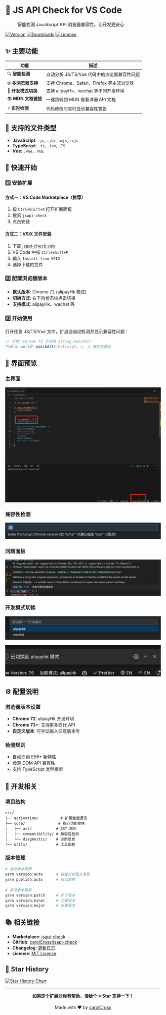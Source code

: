 # 🚀 JS API Check for VS Code

> **智能检测 JavaScript API 浏览器兼容性，让开发更安心**

[![Version](https://img.shields.io/badge/version-0.0.43-blue.svg)](https://marketplace.visualstudio.com/items?itemName=cross.jsapi-check)
[![Downloads](https://img.shields.io/badge/downloads-90+-green.svg)](https://marketplace.visualstudio.com/items?itemName=cross.jsapi-check)
[![License](https://img.shields.io/badge/license-MIT-yellow.svg)](./LICENSE.txt)

## ✨ 主要功能

| 功能 | 描述 |
|------|------|
| 🔍 **智能检测** | 自动分析 JS/TS/Vue 代码中的浏览器兼容性问题 |
| 🌐 **多浏览器支持** | 支持 Chrome、Safari、Firefox 等主流浏览器 |
| 📱 **开发模式切换** | 支持 alipayHk、wechat 等不同开发环境 |
| 📚 **MDN 文档链接** | 一键跳转到 MDN 查看详细 API 文档 |
| ⚡ **实时检测** | 代码修改时实时显示兼容性警告 |

## 🎯 支持的文件类型

- **JavaScript**: `.js`, `.jsx`, `.mjs`, `.cjs`
- **TypeScript**: `.ts`, `.tsx`, `.TS`
- **Vue**: `.vue`, `.VUE`

## 🚀 快速开始

### 1️⃣ 安装扩展

#### 方式一：VS Code Marketplace（推荐）
1. 按 `Ctrl+Shift+X` 打开扩展面板
2. 搜索 `jsapi-check`
3. 点击安装

#### 方式二：VSIX 文件安装
1. 下载 [jsapi-check.vsix](https://marketplace.visualstudio.com/items?itemName=cross.jsapi-check)
2. VS Code 中按 `Ctrl+Shift+P`
3. 输入 `Install from VSIX`
4. 选择下载的文件

### 2️⃣ 配置浏览器版本

- **默认版本**: Chrome 72 (alipayHk 模式)
- **切换方式**: 右下角状态栏点击切换
- **支持模式**: alipayHk、wechat 等

### 3️⃣ 开始使用

打开任意 JS/TS/Vue 文件，扩展会自动检测并显示兼容性问题：

```javascript
// 示例：Chrome 72 不支持 String.matchAll
"hello world".matchAll(/hello/g); // ⚠️ 兼容性警告
```

## 📸 界面预览

### 主界面
![主界面](assets/image-1.png)

### 兼容性检测
![兼容性检测](assets/image.png)

### 问题面板
![问题面板](assets/image-2.png)

### 开发模式切换
![开发模式](assets/image-3.png)

![模式选择](assets/image-4.png)

## ⚙️ 配置说明

### 浏览器版本设置
- **Chrome 72**: alipayHk 开发环境
- **Chrome 73+**: 支持更多现代 API
- **自定义版本**: 可手动输入任意版本号

### 检测规则
- 自动识别 ES6+ 新特性
- 检测 DOM API 兼容性
- 支持 TypeScript 类型推断

## 🔧 开发相关

### 项目结构
```
src/
├── activation/          # 扩展激活逻辑
├── core/               # 核心功能模块
│   ├── ast/           # AST 解析
│   ├── compatibility/ # 兼容性检测
│   └── diagnostic/    # 诊断信息
└── utils/             # 工具函数
```

### 版本管理
```bash
# 自动版本更新
yarn version:auto      # 智能分析提交类型
yarn publish:auto      # 自动发布

# 手动版本更新
yarn version:patch     # 补丁版本
yarn version:minor     # 次要版本
yarn version:major     # 主要版本
```

## 📚 相关链接

- **Marketplace**: [jsapi-check](https://marketplace.visualstudio.com/items?itemName=cross.jsapi-check)
- **GitHub**: [carolCross/jsapi-check](https://github.com/carolCross/jsapi-check)
- **Changelog**: [更新日志](./CHANGELOG.md)
- **License**: [MIT License](./LICENSE.txt)

## 🌟 Star History

<a href="https://star-history.com/#carolCross/jsapi-check&Date">
  <picture>
    <source media="(prefers-color-scheme: dark)" srcset="https://api.star-history.com/svg?repos=carolCross/jsapi-check&type=Date&theme=dark" />
    <source media="(prefers-color-scheme: light)" srcset="https://api.star-history.com/svg?repos=carolCross/jsapi-check&type=Date" />
    <img alt="Star History Chart" src="https://api.star-history.com/svg?repos=carolCross/jsapi-check&type=Date" />
  </picture>
</a>

---

<div align="center">

**如果这个扩展对你有帮助，请给个 ⭐ Star 支持一下！**

Made with ❤️ by [carolCross](https://github.com/carolCross)

</div>
